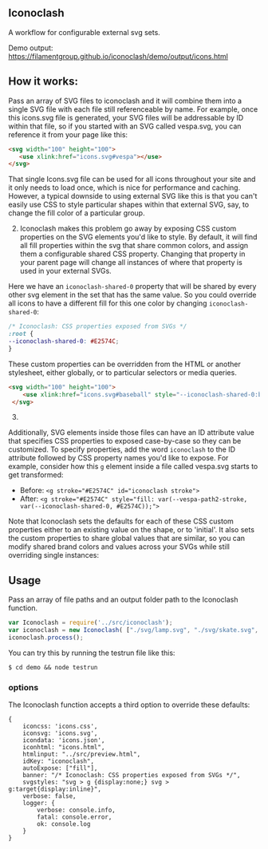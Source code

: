 ## Iconoclash

A workflow for configurable external svg sets.

Demo output: https://filamentgroup.github.io/iconoclash/demo/output/icons.html 


## How it works:

Pass an array of SVG files to iconoclash and it will combine them into a single SVG file with each file still referenceable by name. For example, once this icons.svg file is generated, your SVG files will be addressable by ID within that file, so if you started with an SVG called vespa.svg, you can reference  it from your page like this:

 ```html
<svg width="100" height="100">
    <use xlink:href="icons.svg#vespa"></use>
 </svg>
```

That single Icons.svg file can be used for all icons throughout your site and it only needs to load once, which is nice for performance and caching. However, a typical downside to using external SVG like this is that you can't easily use CSS to style particular shapes within that external SVG, say, to change the fill color of a particular group.

2. Iconoclash makes this problem go away by exposing CSS custom properties on the SVG elements you'd like to style. By default, it will find all fill properties within the svg that share common colors, and assign them a configurable shared CSS property. Changing that property in your parent page will change all instances of where that property is used in your external SVGs.

Here we have an `iconoclash-shared-0` property that will be shared by every other svg element in the set that has the same value. So you could override all icons to have a different fill for this one color by changing `iconoclash-shared-0`:

``` css
/* Iconoclash: CSS properties exposed from SVGs */
:root {
--iconoclash-shared-0: #E2574C;
}
```

These custom properties can be overridden from the HTML or another stylesheet, either globally, or to particular selectors or media queries.

```html
<svg width="100" height="100">
    <use xlink:href="icons.svg#baseball" style="--iconoclash-shared-0:blue;"></use>
 </svg>
 ```

3.
Additionally, SVG elements inside those files can have an ID attribute value that specifies CSS properties to exposed case-by-case so they can be customized. To specify properties, add the word `iconoclash` to the ID attribute followed by CSS property names you'd like to expose. For example, consider how this `g` element inside a file called vespa.svg starts to get transformed:

 - Before:  `<g stroke="#E2574C" id="iconoclash stroke">`
 - After:   `<g stroke="#E2574C" style="fill: var(--vespa-path2-stroke, var(--iconoclash-shared-0, #E2574C));">`

Note that Iconoclash sets the defaults for each of these CSS custom properties either to an existing value on the shape, or to 'initial'. It also sets the custom properties to share global values that are similar, so you can modify shared brand colors and values across your SVGs while still overriding single instances:




## Usage

Pass an array of file paths and an output folder path to the  Iconoclash function.

```js 
var Iconoclash = require('../src/iconoclash');
var iconoclash = new Iconoclash( ["./svg/lamp.svg", "./svg/skate.svg", "./svg/vespa.svg"], "./output/" );
iconoclash.process();
```

You can try this by running the testrun file like this:

```
$ cd demo && node testrun
```

### options

The Iconoclash function accepts a third option to override these defaults:

```
{
    iconcss: 'icons.css',
    iconsvg: 'icons.svg',
    icondata: 'icons.json',
    iconhtml: "icons.html",
    htmlinput: "../src/preview.html",
    idKey: "iconoclash",
    autoExpose: ["fill"],
    banner: "/* Iconoclash: CSS properties exposed from SVGs */",
    svgstyles: "svg > g {display:none;} svg > g:target{display:inline}",
    verbose: false,
    logger: {
        verbose: console.info,
        fatal: console.error,
        ok: console.log
    }
}
```
